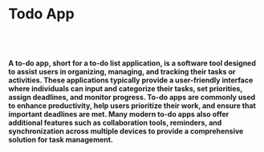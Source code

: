 <h1>Todo App</h1>
<Br/>
<Br/>
<h4>
A to-do app, short for a to-do list application, is a software tool designed to assist users in organizing, managing, and tracking their tasks or activities. These applications typically provide a user-friendly interface where individuals can input and categorize their tasks, set priorities, assign deadlines, and monitor progress. To-do apps are commonly used to enhance productivity, help users prioritize their work, and ensure that important deadlines are met. Many modern to-do apps also offer additional features such as collaboration tools, reminders, and synchronization across multiple devices to provide a comprehensive solution for task management.</h4>
